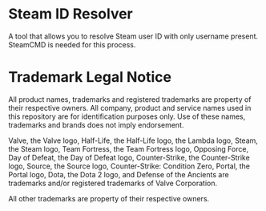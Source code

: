 # Steam ID Resolver

A tool that allows you to resolve Steam user ID with only username present.
SteamCMD is needed for this process.

# Trademark Legal Notice

All product names, trademarks and registered trademarks are property of their respective owners. All company, product and service names used in this repository are for identification purposes only. Use of these names, trademarks and brands does not imply endorsement.

Valve, the Valve logo, Half-Life, the Half-Life logo, the Lambda logo, Steam, the Steam logo, Team Fortress, the Team Fortress logo, Opposing Force, Day of Defeat, the Day of Defeat logo, Counter-Strike, the Counter-Strike logo, Source, the Source logo, Counter-Strike: Condition Zero, Portal, the Portal logo, Dota, the Dota 2 logo, and Defense of the Ancients are trademarks and/or registered trademarks of Valve Corporation.

All other trademarks are property of their respective owners.